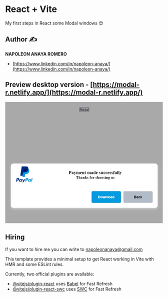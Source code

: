 # React + Vite

My first steps in React some Modal windows 😊

## Author ✍

**NAPOLEON ANAYA ROMERO**
-	[https://www.linkedin.com/in/napoleon-anaya/](https://www.linkedin.com/in/napoleon-anaya/)

## Preview desktop version  -  [https://modal-r.netlify.app/](https://modal-r.netlify.app/)
![..](https://github.com/alucart2005/littleR_modal/blob/main/src/img/preview.jpg?raw=true)

## Hiring 
If you want to hire me you can write to napoleonanaya@gmail.com

This template provides a minimal setup to get React working in Vite with HMR and some ESLint rules.

Currently, two official plugins are available:

- [@vitejs/plugin-react](https://github.com/vitejs/vite-plugin-react/blob/main/packages/plugin-react/README.md) uses [Babel](https://babeljs.io/) for Fast Refresh
- [@vitejs/plugin-react-swc](https://github.com/vitejs/vite-plugin-react-swc) uses [SWC](https://swc.rs/) for Fast Refresh
